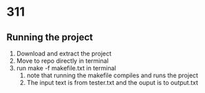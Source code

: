 # 311

## Running the project
1. Download and extract the project
1. Move to repo directly in terminal
1. run make -f makefile.txt in terminal
    1. note that running the makefile compiles and runs the project
    1. The input text is from tester.txt and the ouput is to output.txt
